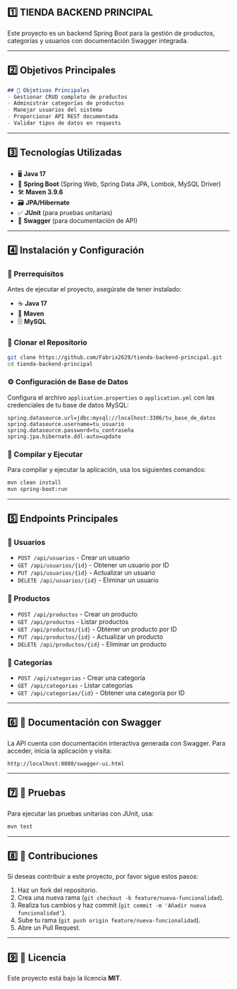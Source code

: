 ## 1️⃣ **TIENDA BACKEND PRINCIPAL**

Este proyecto es un backend Spring Boot para la gestión de productos, categorías y usuarios con documentación Swagger integrada.

---

## 2️⃣ **Objetivos Principales**

```md
## 🎯 Objetivos Principales
- Gestionar CRUD completo de productos
- Administrar categorías de productos
- Manejar usuarios del sistema
- Proporcionar API REST documentada
- Validar tipos de datos en requests
```

---

## 3️⃣ **Tecnologías Utilizadas**

- 🖥 **Java 17**
- 🚀 **Spring Boot** (Spring Web, Spring Data JPA, Lombok, MySQL Driver)
- 🛠 **Maven 3.9.6**
- 🗃 **JPA/Hibernate**
- ✅ **JUnit** (para pruebas unitarias)
- 📄 **Swagger** (para documentación de API)

---

## 4️⃣ **Instalación y Configuración**

### 📌 Prerrequisitos
Antes de ejecutar el proyecto, asegúrate de tener instalado:
- ☕ **Java 17**
- 🔧 **Maven**
- 🗄 **MySQL**

### 📂 Clonar el Repositorio
```bash
git clone https://github.com/Fabrix2629/tienda-backend-principal.git
cd tienda-backend-principal
```

### ⚙️ Configuración de Base de Datos
Configura el archivo `application.properties` o `application.yml` con las credenciales de tu base de datos MySQL:
```properties
spring.datasource.url=jdbc:mysql://localhost:3306/tu_base_de_datos
spring.datasource.username=tu_usuario
spring.datasource.password=tu_contraseña
spring.jpa.hibernate.ddl-auto=update
```

### 🚀 Compilar y Ejecutar
Para compilar y ejecutar la aplicación, usa los siguientes comandos:
```bash
mvn clean install
mvn spring-boot:run
```

---

## 5️⃣ **Endpoints Principales**

### 👤 Usuarios
- `POST /api/usuarios` - Crear un usuario
- `GET /api/usuarios/{id}` - Obtener un usuario por ID
- `PUT /api/usuarios/{id}` - Actualizar un usuario
- `DELETE /api/usuarios/{id}` - Eliminar un usuario

### 🛒 Productos
- `POST /api/productos` - Crear un producto
- `GET /api/productos` - Listar productos
- `GET /api/productos/{id}` - Obtener un producto por ID
- `PUT /api/productos/{id}` - Actualizar un producto
- `DELETE /api/productos/{id}` - Eliminar un producto

### 📂 Categorías
- `POST /api/categorias` - Crear una categoría
- `GET /api/categorias` - Listar categorías
- `GET /api/categorias/{id}` - Obtener una categoría por ID

---

## 6️⃣ **📑 Documentación con Swagger**
La API cuenta con documentación interactiva generada con Swagger. Para acceder, inicia la aplicación y visita:
```
http://localhost:8080/swagger-ui.html
```

---

## 7️⃣ **🧪 Pruebas**
Para ejecutar las pruebas unitarias con JUnit, usa:
```bash
mvn test
```

---

## 8️⃣ **🤝 Contribuciones**
Si deseas contribuir a este proyecto, por favor sigue estos pasos:
1. Haz un fork del repositorio.
2. Crea una nueva rama (`git checkout -b feature/nueva-funcionalidad`).
3. Realiza tus cambios y haz commit (`git commit -m 'Añadir nueva funcionalidad'`).
4. Sube tu rama (`git push origin feature/nueva-funcionalidad`).
5. Abre un Pull Request.

---

## 9️⃣ **📜 Licencia**
Este proyecto está bajo la licencia **MIT**.


